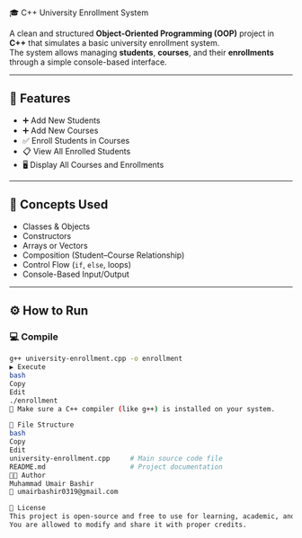 🎓 C++ University Enrollment System

A clean and structured **Object-Oriented Programming (OOP)** project in **C++** that simulates a basic university enrollment system.  
The system allows managing **students**, **courses**, and their **enrollments** through a simple console-based interface.

---

## 📌 Features

- ➕ Add New Students  
- ➕ Add New Courses  
- ✅ Enroll Students in Courses  
- 📋 View All Enrolled Students  
- 🖥️ Display All Courses and Enrollments

---

## 🧠 Concepts Used

- Classes & Objects  
- Constructors  
- Arrays or Vectors  
- Composition (Student–Course Relationship)  
- Control Flow (`if`, `else`, loops)  
- Console-Based Input/Output

---

## ⚙️ How to Run

### 💻 Compile
```bash
g++ university-enrollment.cpp -o enrollment
▶️ Execute
bash
Copy
Edit
./enrollment
📝 Make sure a C++ compiler (like g++) is installed on your system.

📂 File Structure
bash
Copy
Edit
university-enrollment.cpp     # Main source code file
README.md                     # Project documentation
👨‍💻 Author
Muhammad Umair Bashir
📧 umairbashir0319@gmail.com

🪪 License
This project is open-source and free to use for learning, academic, and personal use.
You are allowed to modify and share it with proper credits.

